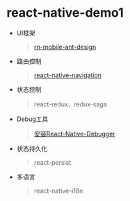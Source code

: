 # react-native-demo1
* UI框架
  > [rn-mobile-ant-design](https://rn.mobile.ant.design/docs/react/introduce-cn)
* 路由控制
  > [react-native-navigation](https://reactnavigation.org/docs/zh-Hans/modal.html)
* 状态控制
  > react-redux、redux-saga
* Debug工具
  > [安装React-Native-Debugger](https://github.com/jhen0409/react-native-debugger)
* 状态持久化
  > react-persist
* 多语言
  > react-native-i18n
